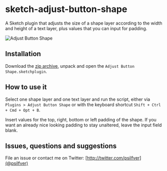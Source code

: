 # sketch-adjust-button-shape

 A Sketch plugin that adjusts the size of a shape layer according to the width and height of a text layer, plus values that you can input for padding.

![Adjust Button Shape](https://dl.dropboxusercontent.com/u/3943672/adjust_button_shape.gif)

## Installation

Download the [zip archive](https://github.com/psilfver/sketch-adjust-button-shape/archive/master.zip), unpack and open the `Adjust Button Shape.sketchplugin`.

## How to use it

Select one shape layer and one text layer and run the script, either via `Plugins > Adjust Button Shape` or with the keyboard shortcut `Shift + Ctrl + Cmd + Opt + B`.

Insert values for the top, right, bottom or left padding of the shape. If you want an already nice looking padding to stay unaltered, leave the input field blank.

## Issues, questions and suggestions

File an issue or contact me on Twitter: [http://twitter.com/psilfver](@psilfver)
